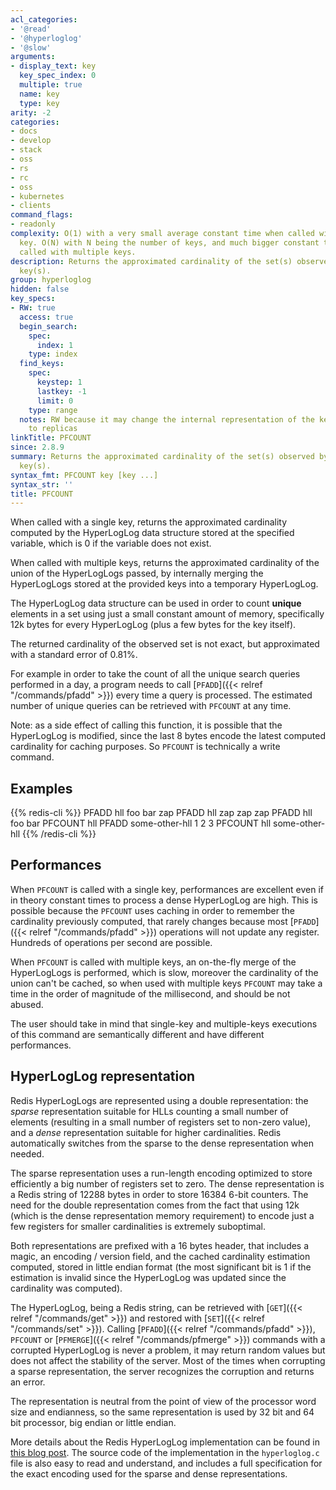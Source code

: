 ```yaml
---
acl_categories:
- '@read'
- '@hyperloglog'
- '@slow'
arguments:
- display_text: key
  key_spec_index: 0
  multiple: true
  name: key
  type: key
arity: -2
categories:
- docs
- develop
- stack
- oss
- rs
- rc
- oss
- kubernetes
- clients
command_flags:
- readonly
complexity: O(1) with a very small average constant time when called with a single
  key. O(N) with N being the number of keys, and much bigger constant times, when
  called with multiple keys.
description: Returns the approximated cardinality of the set(s) observed by the HyperLogLog
  key(s).
group: hyperloglog
hidden: false
key_specs:
- RW: true
  access: true
  begin_search:
    spec:
      index: 1
    type: index
  find_keys:
    spec:
      keystep: 1
      lastkey: -1
      limit: 0
    type: range
  notes: RW because it may change the internal representation of the key, and propagate
    to replicas
linkTitle: PFCOUNT
since: 2.8.9
summary: Returns the approximated cardinality of the set(s) observed by the HyperLogLog
  key(s).
syntax_fmt: PFCOUNT key [key ...]
syntax_str: ''
title: PFCOUNT
---
```

When called with a single key, returns the approximated cardinality computed by the HyperLogLog data structure stored at the specified variable, which is 0 if the variable does not exist.

When called with multiple keys, returns the approximated cardinality of the union of the HyperLogLogs passed, by internally merging the HyperLogLogs stored at the provided keys into a temporary HyperLogLog.

The HyperLogLog data structure can be used in order to count **unique** elements in a set using just a small constant amount of memory, specifically 12k bytes for every HyperLogLog (plus a few bytes for the key itself).

The returned cardinality of the observed set is not exact, but approximated with a standard error of 0.81%.

For example in order to take the count of all the unique search queries performed in a day, a program needs to call [`PFADD`]({{< relref "/commands/pfadd" >}}) every time a query is processed. The estimated number of unique queries can be retrieved with `PFCOUNT` at any time.

Note: as a side effect of calling this function, it is possible that the HyperLogLog is modified, since the last 8 bytes encode the latest computed cardinality
for caching purposes. So `PFCOUNT` is technically a write command.

## Examples

{{% redis-cli %}}
PFADD hll foo bar zap
PFADD hll zap zap zap
PFADD hll foo bar
PFCOUNT hll
PFADD some-other-hll 1 2 3
PFCOUNT hll some-other-hll
{{% /redis-cli %}}


Performances
---

When `PFCOUNT` is called with a single key, performances are excellent even if
in theory constant times to process a dense HyperLogLog are high. This is
possible because the `PFCOUNT` uses caching in order to remember the cardinality
previously computed, that rarely changes because most [`PFADD`]({{< relref "/commands/pfadd" >}}) operations will
not update any register. Hundreds of operations per second are possible.

When `PFCOUNT` is called with multiple keys, an on-the-fly merge of the
HyperLogLogs is performed, which is slow, moreover the cardinality of the union
can't be cached, so when used with multiple keys `PFCOUNT` may take a time in
the order of magnitude of the millisecond, and should be not abused.

The user should take in mind that single-key and multiple-keys executions of
this command are semantically different and have different performances.

HyperLogLog representation
---

Redis HyperLogLogs are represented using a double representation: the *sparse* representation suitable for HLLs counting a small number of elements (resulting in a small number of registers set to non-zero value), and a *dense* representation suitable for higher cardinalities. Redis automatically switches from the sparse to the dense representation when needed.

The sparse representation uses a run-length encoding optimized to store efficiently a big number of registers set to zero. The dense representation is a Redis string of 12288 bytes in order to store 16384 6-bit counters. The need for the double representation comes from the fact that using 12k (which is the dense representation memory requirement) to encode just a few registers for smaller cardinalities is extremely suboptimal.

Both representations are prefixed with a 16 bytes header, that includes a magic, an encoding / version field, and the cached cardinality estimation computed, stored in little endian format (the most significant bit is 1 if the estimation is invalid since the HyperLogLog was updated since the cardinality was computed).

The HyperLogLog, being a Redis string, can be retrieved with [`GET`]({{< relref "/commands/get" >}}) and restored with [`SET`]({{< relref "/commands/set" >}}). Calling [`PFADD`]({{< relref "/commands/pfadd" >}}), `PFCOUNT` or [`PFMERGE`]({{< relref "/commands/pfmerge" >}}) commands with a corrupted HyperLogLog is never a problem, it may return random values but does not affect the stability of the server. Most of the times when corrupting a sparse representation, the server recognizes the corruption and returns an error.

The representation is neutral from the point of view of the processor word size and endianness, so the same representation is used by 32 bit and 64 bit processor, big endian or little endian.

More details about the Redis HyperLogLog implementation can be found in [this blog post](http://antirez.com/news/75). The source code of the implementation in the `hyperloglog.c` file is also easy to read and understand, and includes a full specification for the exact encoding used for the sparse and dense representations.
